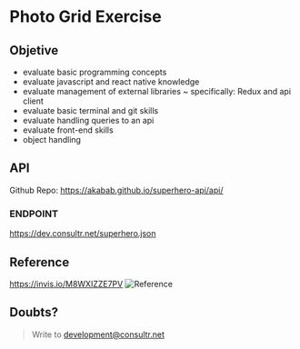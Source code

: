 # Photo Grid Exercise #

## Objetive ##

* evaluate basic programming concepts
* evaluate javascript and react native knowledge 
* evaluate management of external libraries ~ specifically: Redux and api client
* evaluate basic terminal and git skills
* evaluate handling queries to an api
* evaluate front-end skills
* object handling

## API 

Github Repo:
https://akabab.github.io/superhero-api/api/

### ENDPOINT
https://dev.consultr.net/superhero.json

## Reference
https://invis.io/M8WXIZZE7PV
![Reference](assets/reference.png)
 
## Doubts?
> Write to development@consultr.net